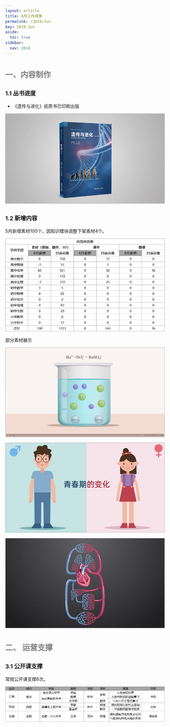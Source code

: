 ```yaml
---
layout: article
title: 6月工作成果
permalink: /2019/Jun
key: 2019-Jun
aside:
  toc: true
sidebar:
  nav: 2018
---
```


<bro/><bro/>

# <font size="5" color="gray">一、内容制作</font>

## <font size="4" >1.1 丛书进度</font>

- 《遗传与进化》纸质书已印刷出版

![avatar](images/20190601.png)

## <font size="4" >1.2 新增内容</font>

5月新增素材100个，因知识模块调整下架素材4个。

![avatar](images/20190602.png)

部分素材展示

![avatar](images/20190603.png)

![avatar](images/20190604.png)

![avatar](images/20190605.png)

# <font size="5" color="gray">二、	运营支撑</font>

## <font size="4" >3.1 公开课支撑</font>

常规公开课支撑6次。

![avatar](images/20190607.png)






